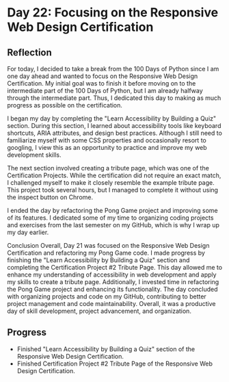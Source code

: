 # Day 22: Focusing on the Responsive Web Design Certification

## Reflection
  For today, I decided to take a break from the 100 Days of Python since I am one day ahead and wanted to focus on the Responsive Web Design Certification. My initial goal was to finish it before moving on to the intermediate part of the 100 Days of Python, but I am already halfway through the intermediate part. Thus, I dedicated this day to making as much progress as possible on the certification.

  I began my day by completing the "Learn Accessibility by Building a Quiz" section. During this section, I learned about accessibility tools like keyboard shortcuts, ARIA attributes, and design best practices. Although I still need to familiarize myself with some CSS properties and occasionally resort to googling, I view this as an opportunity to practice and improve my web development skills.

  The next section involved creating a tribute page, which was one of the Certification Projects. While the certification did not require an exact match, I challenged myself to make it closely resemble the example tribute page. This project took several hours, but I managed to complete it without using the inspect button on Chrome.

  I ended the day by refactoring the Pong Game project and improving some of its features. I dedicated some of my time to organizing coding projects and exercises from the last semester on my GitHub, which is why I wrap up my day earlier.

  Conclusion
  Overall, Day 21 was focused on the Responsive Web Design Certification and refactoring my Pong Game code. I made progress by finishing the "Learn Accessibility by Building a Quiz" section and completing the Certification Project #2 Tribute Page. This day allowed me to enhance my understanding of accessibility in web development and apply my skills to create a tribute page. Additionally, I invested time in refactoring the Pong Game project and enhancing its functionality. The day concluded with organizing projects and code on my GitHub, contributing to better project management and code maintainability. Overall, it was a productive day of skill development, project advancement, and organization.

  ## Progress
  - Finished "Learn Accessibility by Building a Quiz" section of the Responsive Web Design Certification. 
  - Finished Certification Project #2 Tribute Page of the Responsive Web Design Certification.